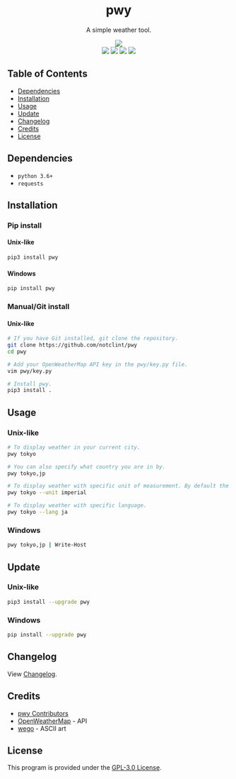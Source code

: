 <div align="center">
    <h1>pwy</h1>
    <p>A simple weather tool.</p>
    <img src="https://raw.githubusercontent.com/notclint/notclint.github.io/master/images/pwy.png"><br>
    <a href="https://pypi.org/project/pwy"><img src="https://img.shields.io/pypi/v/pwy"></a>
    <a href="https://openweathermap.org/api"><img src="https://img.shields.io/badge/openweathermap-api-blue"></a>
    <a href="#"><img src="https://static.pepy.tech/personalized-badge/pwy?period=total&units=none&left_color=grey&right_color=blue&left_text=downloads"></a>
    <a href="https://github.com/notclint/pwy/blob/master/LICENSE"><img src="https://img.shields.io/badge/license-GPL&#8208;3.0-blue"></a>
</div>

## Table of Contents
* [Dependencies](#dependencies)
* [Installation](#installation)
* [Usage](#usage)
* [Update](#update)
* [Changelog](#changelog)
* [Credits](#credits)
* [License](#license)

## Dependencies
* `python 3.6+`
* `requests`


## Installation
### Pip install
#### Unix-like
```sh
pip3 install pwy
```
#### Windows
```sh
pip install pwy
```
### Manual/Git install
#### Unix-like
```sh
# If you have Git installed, git clone the repository.
git clone https://github.com/notclint/pwy
cd pwy

# Add your OpenWeatherMap API key in the pwy/key.py file.
vim pwy/key.py

# Install pwy.
pip3 install .
```


## Usage
### Unix-like
```sh
# To display weather in your current city.
pwy tokyo

# You can also specify what country you are in by.
pwy tokyo,jp

# To display weather with specific unit of measurement. By default the unit is Metric system.
pwy tokyo --unit imperial

# To display weather with specific language.
pwy tokyo --lang ja
```
### Windows
```sh
pwy tokyo,jp | Write-Host
```


## Update
### Unix-like
```sh
pip3 install --upgrade pwy
```
### Windows
```sh
pip install --upgrade pwy
```


## Changelog
View [Changelog](https://github.com/notclint/pwy/blob/master/CHANGELOG.md).


## Credits
* [pwy Contributors](https://github.com/notclint/pwy/graphs/contributors)
* [OpenWeatherMap](https://openweathermap.org/current) - API
* [wego](https://github.com/schachmat/wego) - ASCII art


## License
This program is provided under the [GPL-3.0 License](https://github.com/notclint/pwy/blob/master/LICENSE).
